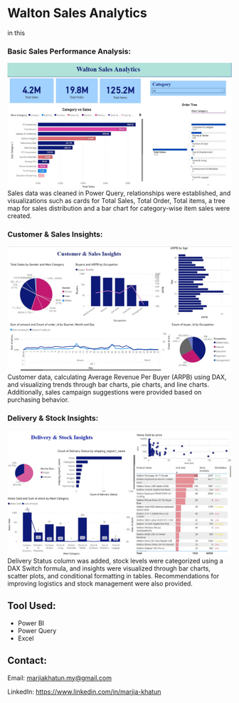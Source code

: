 # Walton Sales Analytics
in this
### Basic Sales Performance Analysis:
![image Alt](https://github.com/marjia999/Walton-Sales-PowerBI/blob/acbce689fd7aa17f633308e3ef34d0439dd20b6f/Sales%20Performance.jpg)
Sales data was cleaned in Power Query, relationships were established, and visualizations such as cards for Total Sales, Total Order, Total items, a tree map for sales distribution and a bar chart for category-wise item sales were created.

### Customer & Sales Insights:
![image Alt](https://github.com/marjia999/Walton-Sales-PowerBI/blob/c7cf8801e6f95fd558336a0824f8dacbd87a1258/Customer%20%26%20Sales%20Insights.jpg)
Customer data, calculating Average Revenue Per Buyer (ARPB) using DAX, and visualizing trends through bar charts, pie charts, and line charts. Additionally, sales campaign suggestions were provided based on purchasing behavior.

### Delivery & Stock Insights:
![image Alt](https://github.com/marjia999/Walton-Sales-PowerBI/blob/c7cf8801e6f95fd558336a0824f8dacbd87a1258/Delivery%20%26%20Stock.jpg)
Delivery Status column was added, stock levels were categorized using a DAX Switch formula, and insights were visualized through bar charts, scatter plots, and conditional formatting in tables. Recommendations for improving logistics and stock management were also provided.

## Tool Used: 
- Power BI
- Power Query
- Excel

## Contact:
Email: marjiakhatun.my@gmail.com

LinkedIn: https://www.linkedin.com/in/marjia-khatun
